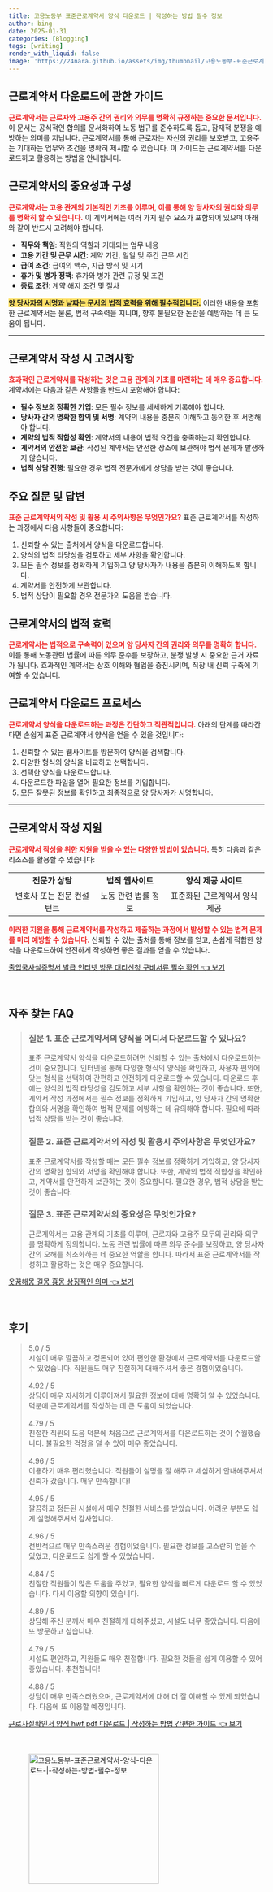 ```yaml
---
title: 고용노동부 표준근로계약서 양식 다운로드 | 작성하는 방법 필수 정보
author: bing
date: 2025-01-31
categories: [Blogging]
tags: [writing]
render_with_liquid: false
image: 'https://24nara.github.io/assets/img/thumbnail/고용노동부-표준근로계약서-양식-다운로드-|-작성하는-방법-필수-정보.webp'
---
```



<h2 id='근로계약서_다운로드에_관한_가이드'>근로계약서 다운로드에 관한 가이드</h2>

<p><b><span style="color: #ee2323;">근로계약서는 근로자와 고용주 간의 권리와 의무를 명확히 규정하는 중요한 문서입니다.</span></b> 이 문서는 공식적인 합의를 문서화하여 노동 법규를 준수하도록 돕고, 잠재적 분쟁을 예방하는 의미를 지닙니다. 근로계약서를 통해 근로자는 자신의 권리를 보호받고, 고용주는 기대하는 업무와 조건을 명확히 제시할 수 있습니다. 이 가이드는 근로계약서를 다운로드하고 활용하는 방법을 안내합니다.</p>

<h2 id='근로계약서의_중요성과_구성'>근로계약서의 중요성과 구성</h2>

<p><b><span style="color: #ee2323;">근로계약서는 고용 관계의 기본적인 기초를 이루며, 이를 통해 양 당사자의 권리와 의무를 명확히 할 수 있습니다.</span></b> 이 계약서에는 여러 가지 필수 요소가 포함되어 있으며 아래와 같이 반드시 고려해야 합니다.</p>

<ul>
    <li><b>직무와 책임</b>: 직원의 역할과 기대되는 업무 내용</li>
    <li><b>고용 기간 및 근무 시간</b>: 계약 기간, 일일 및 주간 근무 시간</li>
    <li><b>급여 조건</b>: 급여의 액수, 지급 방식 및 시기</li>
    <li><b>휴가 및 병가 정책</b>: 휴가와 병가 관련 규정 및 조건</li>
    <li><b>종료 조건</b>: 계약 해지 조건 및 절차</li>
</ul>

<p><b><span style="background-color: #ffe066;">양 당사자의 서명과 날짜는 문서의 법적 효력을 위해 필수적입니다.</span></b> 이러한 내용을 포함한 근로계약서는 물론, 법적 구속력을 지니며, 향후 불필요한 논란을 예방하는 데 큰 도움이 됩니다.</p>

<hr />

<h2 id='근로계약서_작성시_고려사항'>근로계약서 작성 시 고려사항</h2>

<p><b><span style="color: #ee2323;">효과적인 근로계약서를 작성하는 것은 고용 관계의 기초를 마련하는 데 매우 중요합니다.</span></b> 계약서에는 다음과 같은 사항들을 반드시 포함해야 합니다:</p>

<ul>
    <li><b>필수 정보의 정확한 기입</b>: 모든 필수 정보를 세세하게 기록해야 합니다.</li>
    <li><b>당사자 간의 명확한 합의 및 서명</b>: 계약의 내용을 충분히 이해하고 동의한 후 서명해야 합니다.</li>
    <li><b>계약의 법적 적합성 확인</b>: 계약서의 내용이 법적 요건을 충족하는지 확인합니다.</li>
    <li><b>계약서의 안전한 보관</b>: 작성된 계약서는 안전한 장소에 보관해야 법적 문제가 발생하지 않습니다.</li>
    <li><b>법적 상담 진행</b>: 필요한 경우 법적 전문가에게 상담을 받는 것이 좋습니다.</li>
</ul>

<h2 id='주요_질문_및_답변'>주요 질문 및 답변</h2>

<p><b><span style="color: #ee2323;">표준 근로계약서의 작성 및 활용 시 주의사항은 무엇인가요?</span></b> 표준 근로계약서를 작성하는 과정에서 다음 사항들이 중요합니다:</p>

<ol>
    <li>신뢰할 수 있는 출처에서 양식을 다운로드합니다.</li>
    <li>양식의 법적 타당성을 검토하고 세부 사항을 확인합니다.</li>
    <li>모든 필수 정보를 정확하게 기입하고 양 당사자가 내용을 충분히 이해하도록 합니다.</li>
    <li>계약서를 안전하게 보관합니다.</li>
    <li>법적 상담이 필요할 경우 전문가의 도움을 받습니다.</li>
</ol>

<h2 id='근로계약서의_법적_효력'>근로계약서의 법적 효력</h2>

<p><b><span style="color: #ee2323;">근로계약서는 법적으로 구속력이 있으며 양 당사자 간의 권리와 의무를 명확히 합니다.</span></b> 이를 통해 노동관련 법률에 따른 의무 준수를 보장하고, 분쟁 발생 시 중요한 근거 자료가 됩니다. 효과적인 계약서는 상호 이해와 협업을 증진시키며, 직장 내 신뢰 구축에 기여할 수 있습니다.</p>

<h2 id='근로계약서_다운로드_프로세스'>근로계약서 다운로드 프로세스</h2>

<p><b><span style="color: #ee2323;">근로계약서 양식을 다운로드하는 과정은 간단하고 직관적입니다.</span></b> 아래의 단계를 따라간다면 손쉽게 표준 근로계약서 양식을 얻을 수 있을 것입니다:</p>

<ol>
    <li>신뢰할 수 있는 웹사이트를 방문하여 양식을 검색합니다.</li>
    <li>다양한 형식의 양식을 비교하고 선택합니다.</li>
    <li>선택한 양식을 다운로드합니다.</li>
    <li>다운로드한 파일을 열어 필요한 정보를 기입합니다.</li>
    <li>모든 잘못된 정보를 확인하고 최종적으로 양 당사자가 서명합니다.</li>
</ol>

<hr />

<h2 id='근로계약서_작성_지원'>근로계약서 작성 지원</h2>

<p><b><span style="color: #ee2323;">근로계약서 작성을 위한 지원을 받을 수 있는 다양한 방법이 있습니다.</span></b> 특히 다음과 같은 리소스를 활용할 수 있습니다:</p>

<table>
    <tr>
        <td style="text-align: center; height: 17px;"><b>전문가 상담</b></td>
        <td style="text-align: center; height: 17px;"><b>법적 웹사이트</b></td>
        <td style="text-align: center; height: 17px;"><b>양식 제공 사이트</b></td>
    </tr>
    <tr>
        <td style="text-align: center; height: 17px;">변호사 또는 전문 컨설턴트</td>
        <td style="text-align: center; height: 17px;">노동 관련 법률 정보</td>
        <td style="text-align: center; height: 17px;">표준화된 근로계약서 양식 제공</td>
    </tr>
</table>

<p><b><span style="color: #ee2323;">이러한 지원을 통해 근로계약서를 작성하고 제출하는 과정에서 발생할 수 있는 법적 문제를 미리 예방할 수 있습니다.</span></b> 신뢰할 수 있는 출처를 통해 정보를 얻고, 손쉽게 적합한 양식을 다운로드하여 안전하게 작성하면 좋은 결과를 얻을 수 있습니다.</p>


<p><a class="click-button" title="출입국사실증명서 발급 인터넷 방문 대리신청 구비서류 필수 확인" href="https://24nara.github.io/posts/%EC%B6%9C%EC%9E%85%EA%B5%AD%EC%82%AC%EC%8B%A4%EC%A6%9D%EB%AA%85%EC%84%9C-%EB%B0%9C%EA%B8%89-%EC%9D%B8%ED%84%B0%EB%84%B7-%EB%B0%A9%EB%AC%B8-%EB%8C%80%EB%A6%AC%EC%8B%A0%EC%B2%AD-%EA%B5%AC%EB%B9%84%EC%84%9C%EB%A5%98-%ED%95%84%EC%88%98-%ED%99%95%EC%9D%B8/" rel="dofollow">출입국사실증명서 발급 인터넷 방문 대리신청 구비서류 필수 확인 👈 보기</a></p><br>
<h2 id='자주_찾는_FAQ'>자주 찾는 FAQ</h2>
<div itemscope="" itemtype="https://schema.org/FAQPage"> 
<blockquote> 
<div itemscope="" itemprop="mainEntity" itemtype="https://schema.org/Question"> 
<h3 itemprop="name">질문 1. 표준 근로계약서의 양식을 어디서 다운로드할 수 있나요?</h3> 
<div itemscope="" itemprop="acceptedAnswer" itemtype="https://schema.org/Answer"> 
<span itemprop="text"> 
<p>표준 근로계약서 양식을 다운로드하려면 신뢰할 수 있는 출처에서 다운로드하는 것이 중요합니다. 인터넷을 통해 다양한 형식의 양식을 확인하고, 사용자 편의에 맞는 형식을 선택하여 간편하고 안전하게 다운로드할 수 있습니다. 다운로드 후에는 양식의 법적 타당성을 검토하고 세부 사항을 확인하는 것이 좋습니다. 또한, 계약서 작성 과정에서는 필수 정보를 정확하게 기입하고, 양 당사자 간의 명확한 합의와 서명을 확인하여 법적 문제를 예방하는 데 유의해야 합니다. 필요에 따라 법적 상담을 받는 것이 좋습니다.</p> 
</span> 
</div> 
</div> 

<div itemscope="" itemprop="mainEntity" itemtype="https://schema.org/Question"> 
<h3 itemprop="name">질문 2. 표준 근로계약서의 작성 및 활용시 주의사항은 무엇인가요?</h3> 
<div itemscope="" itemprop="acceptedAnswer" itemtype="https://schema.org/Answer"> 
<span itemprop="text"> 
<p>표준 근로계약서를 작성할 때는 모든 필수 정보를 정확하게 기입하고, 양 당사자 간의 명확한 합의와 서명을 확인해야 합니다. 또한, 계약의 법적 적합성을 확인하고, 계약서를 안전하게 보관하는 것이 중요합니다. 필요한 경우, 법적 상담을 받는 것이 좋습니다.</p> 
</span> 
</div> 
</div> 

<div itemscope="" itemprop="mainEntity" itemtype="https://schema.org/Question"> 
<h3 itemprop="name">질문 3. 표준 근로계약서의 중요성은 무엇인가요?</h3> 
<div itemscope="" itemprop="acceptedAnswer" itemtype="https://schema.org/Answer"> 
<span itemprop="text"> 
<p>근로계약서는 고용 관계의 기초를 이루며, 근로자와 고용주 모두의 권리와 의무를 명확하게 정의합니다. 노동 관련 법률에 따른 의무 준수를 보장하고, 양 당사자 간의 오해를 최소화하는 데 중요한 역할을 합니다. 따라서 표준 근로계약서를 작성하고 활용하는 것은 매우 중요합니다.</p> 
</span> 
</div> 
</div> 
</blockquote> 
</div>
<p><a class="click-button" title="옷꿈해몽 길몽 흉몽 상징적인 의미" href="https://24nara.github.io/posts/%EC%98%B7%EA%BF%88%ED%95%B4%EB%AA%BD-%EA%B8%B8%EB%AA%BD-%ED%9D%89%EB%AA%BD-%EC%83%81%EC%A7%95%EC%A0%81%EC%9D%B8-%EC%9D%98%EB%AF%B8/" rel="dofollow">옷꿈해몽 길몽 흉몽 상징적인 의미 👈 보기</a></p><br>
<h2 id='후기'>후기</h2>
<div itemscope itemtype="https://schema.org/Product">
  <blockquote>
  <div itemprop="review" itemscope itemtype="https://schema.org/Review">
      <div itemprop="reviewRating" itemscope itemtype="https://schema.org/Rating"> <span itemprop="ratingValue">5.0</span> / <span itemprop="bestRating">5</span> </div>
      <span itemprop="reviewBody">시설이 매우 깔끔하고 정돈되어 있어 편안한 환경에서 근로계약서를 다운로드할 수 있었습니다. 직원들도 매우 친절하게 대해주셔서 좋은 경험이었습니다.</span>
  </div>
  <br>
  <div itemprop="review" itemscope itemtype="https://schema.org/Review">
      <div itemprop="reviewRating" itemscope itemtype="https://schema.org/Rating"> <span itemprop="ratingValue">4.92</span> / <span itemprop="bestRating">5</span> </div>
      <span itemprop="reviewBody">상담이 매우 자세하게 이루어져서 필요한 정보에 대해 명확히 알 수 있었습니다. 덕분에 근로계약서를 작성하는 데 큰 도움이 되었습니다.</span>
  </div>
  <br>
  <div itemprop="review" itemscope itemtype="https://schema.org/Review">
      <div itemprop="reviewRating" itemscope itemtype="https://schema.org/Rating"> <span itemprop="ratingValue">4.79</span> / <span itemprop="bestRating">5</span> </div>
      <span itemprop="reviewBody">친절한 직원의 도움 덕분에 처음으로 근로계약서를 다운로드하는 것이 수월했습니다. 불필요한 걱정을 덜 수 있어 매우 좋았습니다.</span>
  </div>
  <br>
  <div itemprop="review" itemscope itemtype="https://schema.org/Review">
      <div itemprop="reviewRating" itemscope itemtype="https://schema.org/Rating"> <span itemprop="ratingValue">4.96</span> / <span itemprop="bestRating">5</span> </div>
      <span itemprop="reviewBody">이용하기 매우 편리했습니다. 직원들이 설명을 잘 해주고 세심하게 안내해주셔서 신뢰가 갔습니다. 매우 만족합니다!</span>
  </div>
  <br>
  <div itemprop="review" itemscope itemtype="https://schema.org/Review">
      <div itemprop="reviewRating" itemscope itemtype="https://schema.org/Rating"> <span itemprop="ratingValue">4.95</span> / <span itemprop="bestRating">5</span> </div>
      <span itemprop="reviewBody">깔끔하고 정돈된 시설에서 매우 친절한 서비스를 받았습니다. 어려운 부분도 쉽게 설명해주셔서 감사합니다.</span>
  </div>
  <br>
  <div itemprop="review" itemscope itemtype="https://schema.org/Review">
      <div itemprop="reviewRating" itemscope itemtype="https://schema.org/Rating"> <span itemprop="ratingValue">4.96</span> / <span itemprop="bestRating">5</span> </div>
      <span itemprop="reviewBody">전반적으로 매우 만족스러운 경험이었습니다. 필요한 정보를 고스란히 얻을 수 있었고, 다운로드도 쉽게 할 수 있었습니다.</span>
  </div>
  <br>
  <div itemprop="review" itemscope itemtype="https://schema.org/Review">
      <div itemprop="reviewRating" itemscope itemtype="https://schema.org/Rating"> <span itemprop="ratingValue">4.84</span> / <span itemprop="bestRating">5</span> </div>
      <span itemprop="reviewBody">친절한 직원들이 많은 도움을 주었고, 필요한 양식을 빠르게 다운로드 할 수 있었습니다. 다시 이용할 의향이 있습니다.</span>
  </div>
  <br>
  <div itemprop="review" itemscope itemtype="https://schema.org/Review">
      <div itemprop="reviewRating" itemscope itemtype="https://schema.org/Rating"> <span itemprop="ratingValue">4.89</span> / <span itemprop="bestRating">5</span> </div>
      <span itemprop="reviewBody">상담해 주신 분께서 매우 친절하게 대해주셨고, 시설도 너무 좋았습니다. 다음에 또 방문하고 싶습니다.</span>
  </div>
  <br>
  <div itemprop="review" itemscope itemtype="https://schema.org/Review">
      <div itemprop="reviewRating" itemscope itemtype="https://schema.org/Rating"> <span itemprop="ratingValue">4.79</span> / <span itemprop="bestRating">5</span> </div>
      <span itemprop="reviewBody">시설도 편안하고, 직원들도 매우 친절합니다. 필요한 것들을 쉽게 이용할 수 있어 좋았습니다. 추천합니다!</span>
  </div>
  <br>
  <div itemprop="review" itemscope itemtype="https://schema.org/Review">
      <div itemprop="reviewRating" itemscope itemtype="https://schema.org/Rating"> <span itemprop="ratingValue">4.88</span> / <span itemprop="bestRating">5</span> </div>
      <span itemprop="reviewBody">상담이 매우 만족스러웠으며, 근로계약서에 대해 더 잘 이해할 수 있게 되었습니다. 다음에 또 이용할 예정입니다.</span>
  </div>
  </blockquote>
</div>
<p><a class="click-button" title="근로사실확인서 양식 hwf pdf 다운로드 | 작성하는 방법 간편한 가이드" href="https://24nara.github.io/posts/%EA%B7%BC%EB%A1%9C%EC%82%AC%EC%8B%A4%ED%99%95%EC%9D%B8%EC%84%9C-%EC%96%91%EC%8B%9D-hwf-pdf-%EB%8B%A4%EC%9A%B4%EB%A1%9C%EB%93%9C-%EC%9E%91%EC%84%B1%ED%95%98%EB%8A%94-%EB%B0%A9%EB%B2%95-%EA%B0%84%ED%8E%B8%ED%95%9C-%EA%B0%80%EC%9D%B4%EB%93%9C/" rel="dofollow">근로사실확인서 양식 hwf pdf 다운로드 | 작성하는 방법 간편한 가이드 👈 보기</a></p><br>
<figure class="image"><img src="https://24nara.github.io/assets/img/thumbnail/고용노동부-표준근로계약서-양식-다운로드-|-작성하는-방법-필수-정보.webp" alt="고용노동부-표준근로계약서-양식-다운로드-|-작성하는-방법-필수-정보" width="256" height="256"></figure>